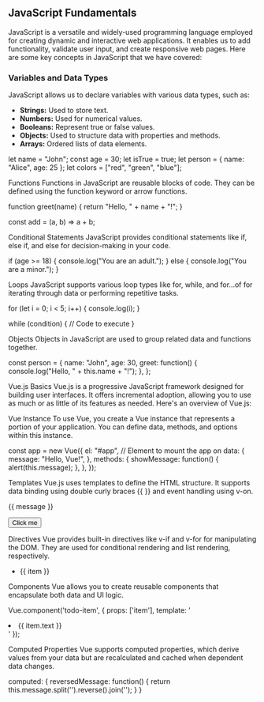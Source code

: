 ## JavaScript Fundamentals

JavaScript is a versatile and widely-used programming language employed for creating dynamic and interactive web applications. It enables us to add functionality, validate user input, and create responsive web pages. Here are some key concepts in JavaScript that we have covered:

### Variables and Data Types

JavaScript allows us to declare variables with various data types, such as:

- **Strings:** Used to store text.
- **Numbers:** Used for numerical values.
- **Booleans:** Represent true or false values.
- **Objects:** Used to structure data with properties and methods.
- **Arrays:** Ordered lists of data elements.


let name = "John";
const age = 30;
let isTrue = true;
let person = { name: "Alice", age: 25 };
let colors = ["red", "green", "blue"];

Functions
Functions in JavaScript are reusable blocks of code. They can be defined using the function keyword or arrow functions.

function greet(name) {
  return "Hello, " + name + "!";
}

const add = (a, b) => a + b;

Conditional Statements
JavaScript provides conditional statements like if, else if, and else for decision-making in your code.

if (age >= 18) {
  console.log("You are an adult.");
} else {
  console.log("You are a minor.");
}

Loops
JavaScript supports various loop types like for, while, and for...of for iterating through data or performing repetitive tasks.

for (let i = 0; i < 5; i++) {
  console.log(i);
}

while (condition) {
  // Code to execute
}

Objects
Objects in JavaScript are used to group related data and functions together.

const person = {
  name: "John",
  age: 30,
  greet: function() {
    console.log("Hello, " + this.name + "!");
  },
};

Vue.js Basics
Vue.js is a progressive JavaScript framework designed for building user interfaces. It offers incremental adoption, allowing you to use as much or as little of its features as needed. Here's an overview of Vue.js:

Vue Instance
To use Vue, you create a Vue instance that represents a portion of your application. You can define data, methods, and options within this instance.


const app = new Vue({
  el: "#app", // Element to mount the app on
  data: {
    message: "Hello, Vue!",
  },
  methods: {
    showMessage: function() {
      alert(this.message);
    },
  },
});


Templates
Vue.js uses templates to define the HTML structure. It supports data binding using double curly braces {{ }} and event handling using v-on.

<div id="app">
  <p>{{ message }}</p>
  <button v-on:click="showMessage">Click me</button>
</div>

Directives
Vue provides built-in directives like v-if and v-for for manipulating the DOM. They are used for conditional rendering and list rendering, respectively.

<ul>
  <li v-for="item in items">{{ item }}</li>
</ul>

Components
Vue allows you to create reusable components that encapsulate both data and UI logic.

Vue.component('todo-item', {
  props: ['item'],
  template: '<li>{{ item.text }}</li>'
});

<todo-item v-for="item in items" :item="item"></todo-item>

Computed Properties
Vue supports computed properties, which derive values from your data but are recalculated and cached when dependent data changes.

computed: {
  reversedMessage: function() {
    return this.message.split('').reverse().join('');
  }
}

